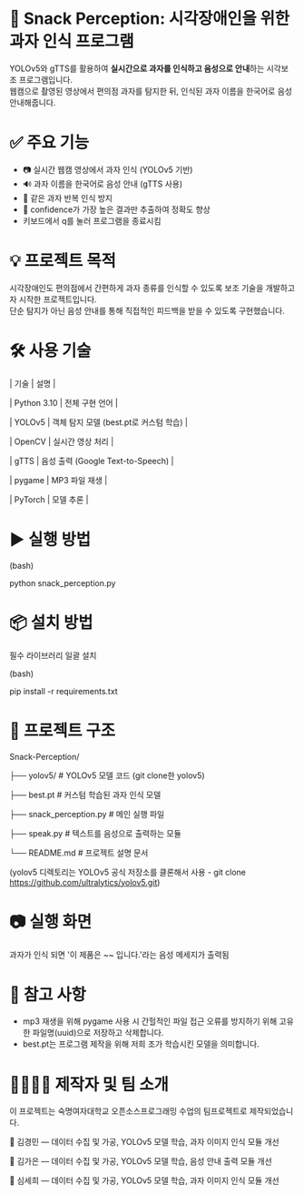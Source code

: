 # 🍪 Snack Perception: 시각장애인을 위한 과자 인식 프로그램

YOLOv5와 gTTS를 활용하여 **실시간으로 과자를 인식하고 음성으로 안내**하는 시각보조 프로그램입니다.  
웹캠으로 촬영된 영상에서 편의점 과자를 탐지한 뒤, 인식된 과자 이름을 한국어로 음성 안내해줍니다.

# ✅ 주요 기능

- 📷 실시간 웹캠 영상에서 과자 인식 (YOLOv5 기반)
- 🔊 과자 이름을 한국어로 음성 안내 (gTTS 사용)
- 🔁 같은 과자 반복 인식 방지
- 🧠 confidence가 가장 높은 결과만 추출하여 정확도 향상
- 키보드에서 q를 눌러 프로그램을 종료시킴

# 💡 프로젝트 목적

시각장애인도 편의점에서 간편하게 과자 종류를 인식할 수 있도록 보조 기술을 개발하고자 시작한 프로젝트입니다.  
단순 탐지가 아닌 음성 안내를 통해 직접적인 피드백을 받을 수 있도록 구현했습니다.

# 🛠 사용 기술

| 기술 | 설명 |

| Python 3.10 | 전체 구현 언어 |

| YOLOv5 | 객체 탐지 모델 (best.pt로 커스텀 학습) |

| OpenCV | 실시간 영상 처리 |

| gTTS | 음성 출력 (Google Text-to-Speech) |

| pygame | MP3 파일 재생 |

| PyTorch | 모델 추론 |

# ▶️ 실행 방법

(bash)

python snack_perception.py

# 📦 설치 방법
필수 라이브러리 일괄 설치

(bash)

pip install -r requirements.txt

# 📁 프로젝트 구조

Snack-Perception/

├── yolov5/               # YOLOv5 모델 코드 (git clone한 yolov5)

├── best.pt               # 커스텀 학습된 과자 인식 모델

├── snack_perception.py   # 메인 실행 파일

├── speak.py              # 텍스트를 음성으로 출력하는 모듈

└── README.md             # 프로젝트 설명 문서

(yolov5 디렉토리는 YOLOv5 공식 저장소를 클론해서 사용 - git clone https://github.com/ultralytics/yolov5.git)

# 📷 실행 화면

과자가 인식 되면 '이 제품은 ~~ 입니다.'라는 음성 메세지가 출력됨

# 📌 참고 사항
- mp3 재생을 위해 pygame 사용 시 간헐적인 파일 접근 오류를 방지하기 위해 고유한 파일명(uuid)으로 저장하고 삭제합니다.
- best.pt는 프로그램 제작을 위해 저희 조가 학습시킨 모델을 의미합니다.

# 👨‍👩‍👧‍👦 제작자 및 팀 소개
이 프로젝트는 숙명여자대학교 오픈소스프로그래밍 수업의 팀프로젝트로 제작되었습니다.

👤 김경민 — 데이터 수집 및 가공, YOLOv5 모델 학습, 과자 이미지 인식 모듈 개선

👤 김가은 — 데이터 수집 및 가공, YOLOv5 모델 학습, 음성 안내 출력 모듈 개선

👤 심세희 — 데이터 수집 및 가공, YOLOv5 모델 학습, 과자 이미지 인식 모듈 개선
